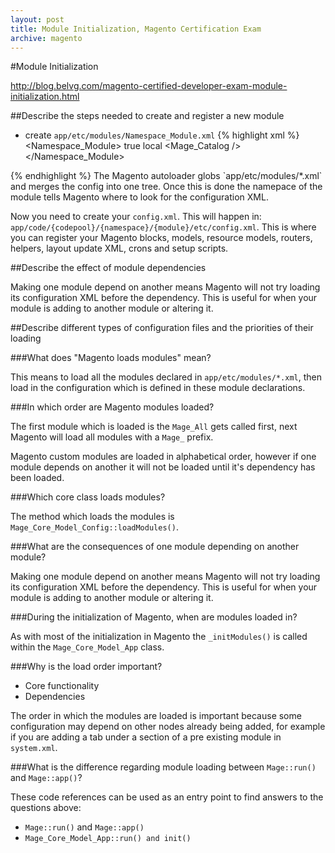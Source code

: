```yaml
---
layout: post
title: Module Initialization, Magento Certification Exam
archive: magento
---
```

#Module Initialization

http://blog.belvg.com/magento-certified-developer-exam-module-initialization.html

##Describe the steps needed to create and register a new module

- create `app/etc/modules/Namespace_Module.xml`
{% highlight xml %}
    <config>
    <modules>
        <Namespace_Module>
            <active>true</active>
            <codePool>local</codePool>
            <depends>
                <Mage_Catalog />
            </depends>
        </Namespace_Module>
    </modules>
</config>
{% endhighlight %}
The Magento autoloader globs `app/etc/modules/*.xml` and merges the config into one tree. Once this is done the namepace of the module tells Magento where to look for the configuration XML.

Now you need to create your `config.xml`. This will happen in: `app/code/{codepool}/{namespace}/{module}/etc/config.xml`. This is where you can register your Magento blocks, models, resource models, routers, helpers, layout update XML, crons and setup scripts. 

##Describe the effect of module dependencies

Making one module depend on another means Magento will not try loading its configuration XML before the dependency. This is useful for when your module is adding to another module or altering it.  

##Describe different types of configuration files and the priorities of their loading

###What does "Magento loads modules" mean?

This means to load all the modules declared in `app/etc/modules/*.xml`, then load in the configuration which is defined in these module declarations. 

###In which order are Magento modules loaded?

The first module which is loaded is the `Mage_All` gets called first, next Magento will load all modules with a `Mage_` prefix. 

Magento custom modules are loaded in alphabetical order, however if one module depends on another it will not be loaded until it's dependency has been loaded.

###Which core class loads modules?

The method which loads the modules is `Mage_Core_Model_Config::loadModules()`.

###What are the consequences of one module depending on another module?

Making one module depend on another means Magento will not try loading its configuration XML before the dependency. This is useful for when your module is adding to another module or altering it.

###During the initialization of Magento, when are modules loaded in?

As with most of the initialization in Magento the `_initModules()` is called within the `Mage_Core_Model_App` class. 

###Why is the load order important?

- Core functionality
- Dependencies

The order in which the modules are loaded is important because some configuration may depend on other nodes already being added, for example if you are adding a tab under a section of a pre existing module in `system.xml`. 

###What is the difference regarding module loading between `Mage::run()` and `Mage::app()`?

These code references can be used as an entry point to find answers to the questions above:

- `Mage::run()` and `Mage::app()`
- `Mage_Core_Model_App::run() and init()`
